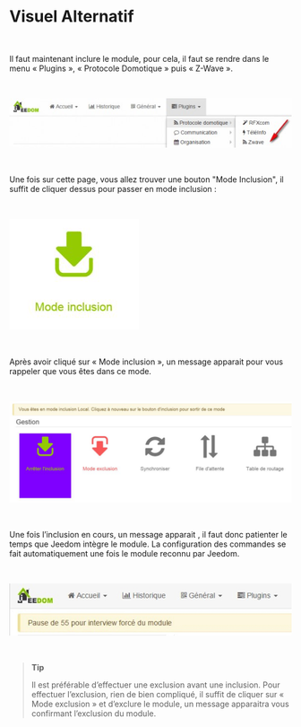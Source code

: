 Visuel Alternatif
=================

 

Il faut maintenant inclure le module, pour cela, il faut se rendre dans le menu « Plugins », « Protocole Domotique » puis « Z-Wave ».

 

![](../images/plugin/inclusion1.jpg)

 

Une fois sur cette page, vous allez trouver une bouton "Mode Inclusion", il suffit de cliquer dessus pour passer en mode inclusion :

 

![](../images/plugin/bouton_inclusion.jpg)

 

Après avoir cliqué sur « Mode inclusion », un message apparait pour vous rappeler que vous êtes dans ce mode.

 

![](../images/plugin/inclusion3.jpg)

 

Une fois l’inclusion en cours, un message apparait , il faut donc patienter le temps que Jeedom intègre le module. La configuration des commandes se fait automatiquement une fois le module reconnu par Jeedom.

 

![](../images/plugin/inclusion4.jpg)

 

> **Tip**
>
> Il est préférable d’effectuer une exclusion avant une inclusion. Pour effectuer l’exclusion, rien de bien compliqué, il suffit de cliquer sur « Mode exclusion » et d’exclure le module, un message apparaitra vous confirmant l’exclusion du module.

 

